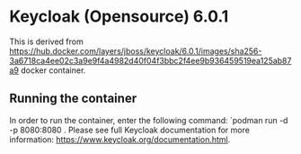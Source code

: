 # Keycloak (Opensource) 6.0.1

This is derived from https://hub.docker.com/layers/jboss/keycloak/6.0.1/images/sha256-3a6718ca4ee02c3a9e9f4a4982d40f04f3bbc2f4ee9b936459519ea125ab87a9 docker container.

## Running the container

In order to run the container, enter the following command: `podman run -d -p 8080:8080 <image name>.  Please see full Keycloak documentation for more information: https://www.keycloak.org/documentation.html.
